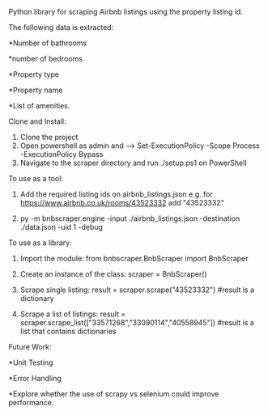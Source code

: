 Python library for scraping Airbnb listings using the property listing id. 

The following data is extracted: 

*Number of bathrooms

*number of bedrooms

*Property type

*Property name

*List of amenities.



Clone and Install: 

1) Clone the project
2) Open powershell as admin and --> Set-ExecutionPolicy -Scope Process -ExecutionPolicy Bypass
3) Navigate to the scraper directory and run ./setup.ps1 on PowerShell



To use as a tool:

1) Add the required listing ids on airbnb_listings.json e.g. for https://www.airbnb.co.uk/rooms/43523332  add "43523332"

2) py -m bnbscraper.engine -input ./airbnb_listings.json -destination ./data.json -uid 1 -debug



To use as a library:

1) Import the module:                      from bnbscraper.BnbScraper import BnbScraper

2) Create an instance of the class:        scraper = BnbScraper()

3) Scrape single listing:                                 result = scraper.scrape("43523332")   #result is a dictionary

4) Scrape a list of listings:                            result = scraper.scrape_list(["33571268","33090114","40558945"]) #result is a list that contains dictionaries



Future Work: 

*Unit Testing

*Error Handling

*Explore whether the use of scrapy vs selenium could improve performance.
